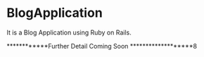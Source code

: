 BlogApplication
===============
It is a Blog Application using Ruby on Rails.


************Further Detail Coming Soon *******************8
